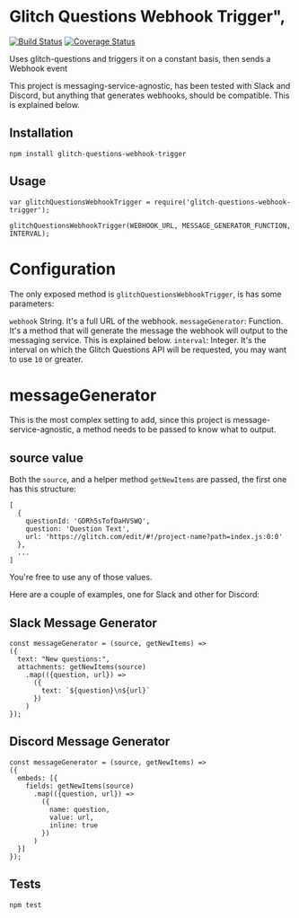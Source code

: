 # Glitch Questions Webhook Trigger",
[![Build Status](https://travis-ci.org/tribakzero/glitch-questions-webhook-trigger.svg?branch=master)](https://travis-ci.org/tribakzero/glitch-questions-webhook-trigger)
[![Coverage Status](https://coveralls.io/repos/github/tribakzero/glitch-questions-webhook-trigger/badge.svg?branch=master)](https://coveralls.io/github/tribakzero/glitch-questions-webhook-trigger?branch=master)

Uses glitch-questions and triggers it on a constant basis, then sends a Webhook event

This project is messaging-service-agnostic, has been tested with Slack and Discord, but anything that generates webhooks, should be compatible. This is explained below.

## Installation

  `npm install glitch-questions-webhook-trigger`

## Usage

```
var glitchQuestionsWebhookTrigger = require('glitch-questions-webhook-trigger');

glitchQuestionsWebhookTrigger(WEBHOOK_URL, MESSAGE_GENERATOR_FUNCTION, INTERVAL);
```

# Configuration
The only exposed method is `glitchQuestionsWebhookTrigger`, is has some parameters:

  `webhook` String. It's a full URL of the webhook.
  `messageGenerator`: Function. It's a method that will generate the message the webhook will output to the messaging service. This is explained below.
  `interval`: Integer. It's the interval on which the Glitch Questions API will be requested, you may want to use `10` or greater.

# messageGenerator
This is the most complex setting to add, since this project is message-service-agnostic, a method needs to be passed to know what to output.

## source value
Both the `source`, and a helper method `getNewItems` are passed, the first one has this structure:
```
[
  {
    questionId: 'GDRh5sTofDaHVSWQ',
    question: 'Question Text',
    url: 'https://glitch.com/edit/#!/project-name?path=index.js:0:0'
  },
  ...
]
```

You're free to use any of those values.

Here are a couple of examples, one for Slack and other for Discord:

## Slack Message Generator
```
const messageGenerator = (source, getNewItems) =>
({
  text: "New questions:",
  attachments: getNewItems(source)
    .map(({question, url}) =>
      ({
        text: `${question}\n${url}`
      })
    )
});
```

## Discord Message Generator
```
const messageGenerator = (source, getNewItems) =>
({
  embeds: [{
    fields: getNewItems(source)
      .map(({question, url}) =>
        ({
          name: question,
          value: url,
          inline: true
        })
      )
  }]
});
```

## Tests
  `npm test`
